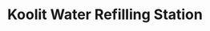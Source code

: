 ---
title: "Koolit Water Refilling Station"
url: /daraga/koolit-water-refilling-station/
shop: Wasser
---